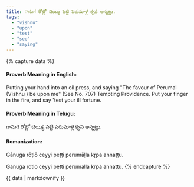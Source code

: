```yaml
---
title: గానుగ రోట్లో చెయ్యి పెట్టి పెరుమాళ్ల కృప అన్నట్టు.
tags:
  - "vishnu"
  - "upon"
  - "test"
  - "see"
  - "saying"
---
```


{% capture data %}
#### Proverb Meaning in English:
Putting your hand into an oil press, and saying "The favour of Perumal (Vishnu ) be upon me"
(See No. 707)
Tempting Providence.
Put your finger in the fire, and say 'test your ill fortune.

#### Proverb Meaning in Telugu:
గానుగ రోట్లో చెయ్యి పెట్టి పెరుమాళ్ల కృప అన్నట్టు.

#### Romanization:
Gānuga rōṭlō ceyyi peṭṭi perumāḷla kr̥pa annaṭṭu.

Ganuga rotlo ceyyi petti perumalla krpa annattu.
{% endcapture %}

{{ data | markdownify }}

